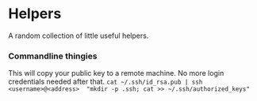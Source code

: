 # Helpers
A random collection of little useful helpers. 

### Commandline thingies

This will copy your public key to a remote machine. No more login credentials needed after that.
```cat ~/.ssh/id_rsa.pub | ssh <username>@<address>  "mkdir -p .ssh; cat >> ~/.ssh/authorized_keys"```


